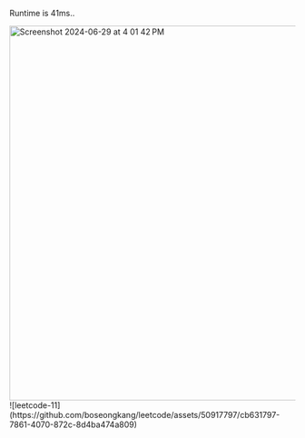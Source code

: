 Runtime is 41ms..

<img width="661" alt="Screenshot 2024-06-29 at 4 01 42 PM" src="https://github.com/boseongkang/leetcode/assets/50917797/b8fc0ac6-ba44-452f-80a2-99c008ebaa48">

<br>
![leetcode-11](https://github.com/boseongkang/leetcode/assets/50917797/cb631797-7861-4070-872c-8d4ba474a809)

